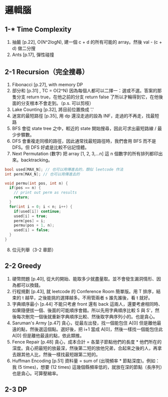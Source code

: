 # 邏輯腦

## 1-* Time Complexity

1. 抽籤 [p.22], O(N^2logN), 建一個 c + d 的所有可能的 array。然後 val - (c + d) 做二分搜
2. Ants [p.17], 彈性碰撞

## 2-1 Recursion（完全搜尋）

1. Fibonacci [p.27], with memory DP
2. 部分和 [p.31] , TC = O(2^N) 因為每個人都可以二擇一：選或不選。答案的那隻分支 return true，在他之前的分支 return false 了所以才輪得到它，在他後面的分支根本不會走到。（p.s. 可以剪枝）
3. Lake Counting [p.32], 將目前位置換成 '.'
4. 迷宮的最短路徑 [p.35], 用 dp 還沒走過的設為 INF，走過的不再走，找最短路
5. BFS 會從 state tree 之中，較近的 state 開始搜尋，因此可求出最短路線 / 最少步驟數。
6. DFS 會重複走同樣的路徑，因此通常找最短路徑時，我們會用 BFS 而不是 DFS。但 DFS 好處是比較不佔記憶體。
7. Next Permutation (數字) 把 array [1, 2, 3,...n] 這 n 個數字的所有排列都印出來。backtracking。

```c++
bool used[MAX_N]; // 也可以用傳進去的，類似 leetcode 作法
int perm[MAX_N]; // 也可以用傳進去的

void permu(int pos, int n) {
  if(pos == n) {
    // print out perm as results
    return;
  }
  for(int i = 0; i < n; i++) {
    if(used[i]) continue;
    used[i] = true;
    perm[pos] = i;
    permu(pos + 1, n);
    used[i] = false;
  }
}
```

8. 位元列舉（3-2 章節）

## 2-2 Greedy

1. 硬幣問題 [p.40], 從大的開始、能取多少就盡量取。並不會發生漏洞情形、因為都可以換錢。
2. 行程規劃 [p.43], 就 leetcode 的 Conference Room 簡單版。用 T 排序，結束的 t 越早，之後能挑的選擇越多。不用管兩者 s 誰先誰後，看 t 就好。
3. 字典順序最小 [p.44] 不能只考慮 front 還有 back 這兩人，還要考慮相同時、如果隨便拔一個、後面的可能順序會錯。所以先用字典順序比較 S 與 S'，然後每次刪完一個後就重新字典順序比較、然後取字典序列小的。也是貪心。
4. Saruman's Army [p.47] 貪心，從最左出發，找一個能包住 A[0] 但是離他最遠的點，然後選這個點。選好後，把 i+1 當成 A[0]，然後一樣找一個能包住此 A[0] 但是離他最遠的點，依此類推。
5. Fence Repair [p.48] 貪心，成本合計 = 各葉子節點他們的長度 * 他們所在的深度。貪心把最短的放最深，然後第二短的放他兄弟，合起來之後的人，再拿去跟其他人比，然後一樣找最短跟第二短的。
6. Huffman Encoding [p.51] 資料量 = sum of (出現頻率 * 節點深度)。例如：我 (5 times)，想要 (12 times) 這幾個縣頻率低的，就放在深的節點（長序列）也是貪心。可算壓縮率。

## 2-3 DP

